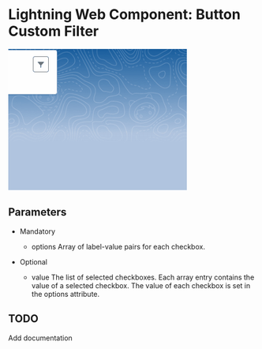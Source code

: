 # Lightning Web Component: Button Custom Filter

<img src="docs/animation.gif" alt=""/>

## Parameters

- Mandatory

  - options Array of label-value pairs for each checkbox.

- Optional

  - value
    The list of selected checkboxes.
    Each array entry contains the value of a selected checkbox.
    The value of each checkbox is set in the options attribute.

## TODO

Add documentation
